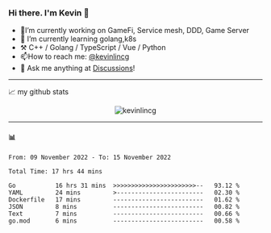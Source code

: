 ### Hi there. I'm Kevin 👋

- 🔭I’m currently working on GameFi, Service mesh, DDD, Game Server
- 🌱 I’m currently learning golang,k8s
-   :hammer_and_pick: C++ / Golang / TypeScript / Vue / Python
- 📫How to reach me: [@kevinlincg](https://twitter.com/kevinlincg) 
-   :thought_balloon: Ask me anything at [Discussions](https://github.com/kevinlincg/kevinlincg/discussions/new)!

---

📈 my github stats

<p align="center"> <img src="https://github-readme-stats-ouuan.vercel.app/api?username=kevinlincg&theme=dark&show_icons=true&count_private=true" alt="kevinlincg" />

---

#### :bar_chart: 

<!--START_SECTION:waka-->

```text
From: 09 November 2022 - To: 15 November 2022

Total Time: 17 hrs 44 mins

Go           16 hrs 31 mins  >>>>>>>>>>>>>>>>>>>>>>>--   93.12 %
YAML         24 mins         >------------------------   02.30 %
Dockerfile   17 mins         -------------------------   01.62 %
JSON         8 mins          -------------------------   00.82 %
Text         7 mins          -------------------------   00.66 %
go.mod       6 mins          -------------------------   00.58 %
```

<!--END_SECTION:waka-->
